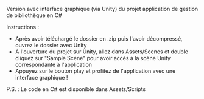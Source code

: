 Version avec interface graphique (via Unity) du projet application de gestion de bibliothèque en C#

Instructions : 

- Après avoir téléchargé le dossier en .zip puis l'avoir décompressé, ouvrez le dossier avec Unity
- A l'ouverture du projet sur Unity, allez dans Assets/Scenes et double cliquez sur "Sample Scene" pour avoir accès à la scène Unity correspondante à l'application 
- Appuyez sur le bouton play et profitez de l'application avec une interface graphique !

P.S. : Le code en C# est disponible dans Assets/Scripts
